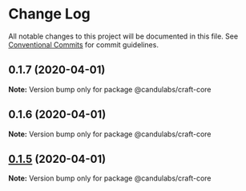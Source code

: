 # Change Log

All notable changes to this project will be documented in this file.
See [Conventional Commits](https://conventionalcommits.org) for commit guidelines.

## 0.1.7 (2020-04-01)

**Note:** Version bump only for package @candulabs/craft-core





## 0.1.6 (2020-04-01)

**Note:** Version bump only for package @candulabs/craft-core





## [0.1.5](https://github.com/candulabs/craft.js/compare/v0.1.0-beta.3...v0.1.5) (2020-04-01)

**Note:** Version bump only for package @candulabs/craft-core
